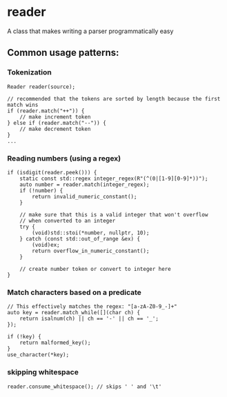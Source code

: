 # reader
A class that makes writing a parser programmatically easy

## Common usage patterns:

### Tokenization

```
Reader reader(source);

// recommended that the tokens are sorted by length because the first match wins
if (reader.match("++")) {
	// make increment token
} else if (reader.match("--")) {
	// make decrement token
}
...
```

### Reading numbers (using a regex)

```
if (isdigit(reader.peek())) {
	static const std::regex integer_regex(R"(^(0|[1-9][0-9]*))");
	auto number = reader.match(integer_regex);
	if (!number) {
		return invalid_numeric_constant();
	}

	// make sure that this is a valid integer that won't overflow
	// when converted to an integer
	try {
		(void)std::stoi(*number, nullptr, 10);
	} catch (const std::out_of_range &ex) {
		(void)ex;
		return overflow_in_numeric_constant();
	}

	// create number token or convert to integer here
}
```

### Match characters based on a predicate


```
// This effectively matches the regex: "[a-zA-Z0-9_-]+"
auto key = reader.match_while([](char ch) {
	return isalnum(ch) || ch == '-' || ch == '_';
});

if (!key) {
    return malformed_key();
}
use_character(*key);
```

### skipping whitespace
```
reader.consume_whitespace(); // skips ' ' and '\t'
 ```
